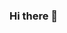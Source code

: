 ### Hi there 👋

<!--
**antoine-anthime/antoine-anthime** is a ✨ _special_ ✨ repository because its `README.md` (this file) appears on your GitHub profile.

<a href="https://app.daily.dev/aanthime"><img src="https://api.daily.dev/devcards/e7221b3ebc404059a52ad88666758216.png?r=hip" width="400" alt="ANTHIME Antoine's Dev Card"/></a>

Here are some ideas to get you started:

- 🔭 I’m currently working on ...
- 🌱 I’m currently learning ...
- 👯 I’m looking to collaborate on ...
- 🤔 I’m looking for help with ...
- 💬 Ask me about ...
- 📫 How to reach me: ...
- 😄 Pronouns: ...
- ⚡ Fun fact: ...
-->
